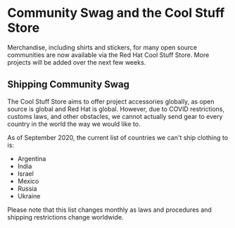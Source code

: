 # Community Swag and the Cool Stuff Store

Merchandise, including shirts and stickers, for many open source communities are now
available via the Red Hat Cool Stuff Store.  More projects will be added over
the next few weeks.

## Shipping Community Swag

The Cool Stuff Store aims to offer project accessories globally, as open source
is global and Red Hat is global.  However, due to COVID restrictions, customs
laws, and other obstacles, we cannot actually send gear to every country in the
world the way we would like to.

As of September 2020, the current list of countries we can't ship clothing to is:

* Argentina
* India
* Israel
* Mexico
* Russia
* Ukraine

Please note that this list changes monthly as laws and procedures and shipping
restrictions change worldwide.
